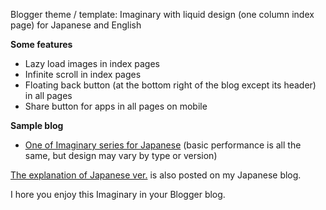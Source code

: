 <p>Blogger theme / template: Imaginary with liquid design (one column index page) for Japanese and English</p>

<p><b>Some features</b></p>

<ul><li>Lazy load images in index pages</li><li>Infinite scroll in index pages</li><li>Floating back button (at the bottom right of the blog except its header) in all pages</li><li>Share button for apps in all pages on mobile</li></ul>

<p><b>Sample blog</b></p>

<ul><li><a href="https://imaginary-theme.blogspot.com/">One of Imaginary series for Japanese</a> (basic performance is all the same, but design may vary by type or version)</li></ul>

<p><a href="https://www.nagahitoyuki.com/p/imaginary-theme-for-blogger.html">The explanation of Japanese ver.</a> is also posted on my Japanese blog.</p>

<p>I hore you enjoy this Imaginary in your Blogger blog.</p>
